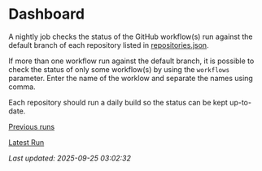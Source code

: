 # Dashboard

A nightly job checks the status of the GitHub workflow(s) run against
the default branch of each repository listed in [repositories.json](repositories.json).

If more than one workflow run against the default branch, it is possible
to check the status of only some workflow(s) by using the ``workflows`` parameter.
Enter the name of the worklow and separate the names using comma.

Each repository should run a daily build so the status can be kept up-to-date.

[Previous runs](./logs/previous.md)

[Latest Run](./logs/latest.md)


*Last updated: 2025-09-25 03:02:32*